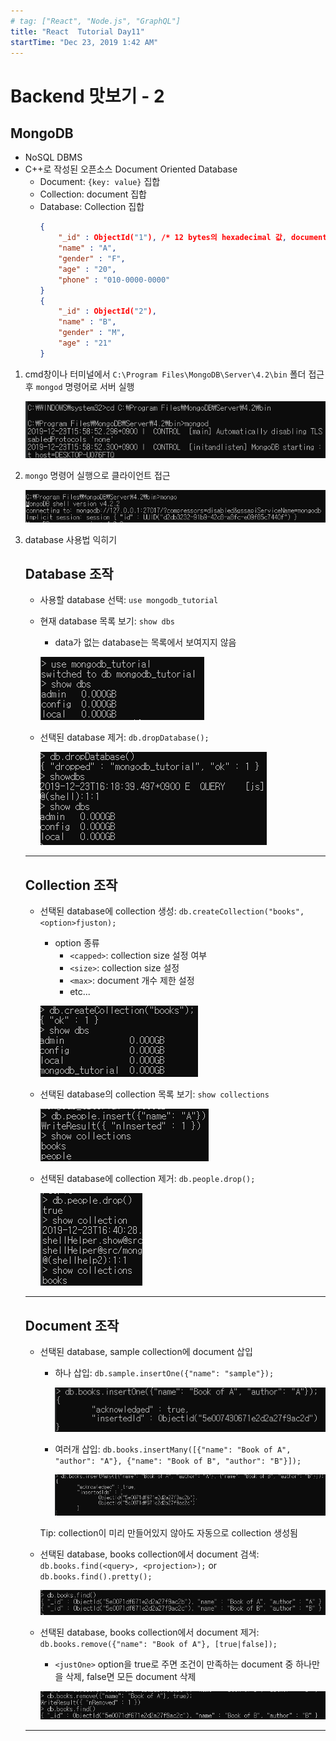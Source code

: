 ```yaml
---
# tag: ["React", "Node.js", "GraphQL"]
title: "React  Tutorial Day11"
startTime: "Dec 23, 2019 1:42 AM"
---
```


# Backend 맛보기 - 2

## MongoDB

- NoSQL DBMS
- C++로 작성된 오픈소스 Document Oriented Database
    - Document: `{key: value}` 집합
    - Collection: document 집합
    - Database: Collection 집합
        ```json
        {
        	"_id" : ObjectId("1"), /* 12 bytes의 hexadecimal 값, document의 unique함 제공 */
        	"name" : "A",
        	"gender" : "F",
        	"age" : "20",
        	"phone" : "010-0000-0000"
        }
        {
        	"_id" : ObjectId("2"),
        	"name" : "B",
        	"gender" : "M",
        	"age" : "21"
        }
        ```

1. cmd창이나 터미널에서 `C:\Program Files\MongoDB\Server\4.2\bin` 폴더 접근 후 `mongod` 명령어로 서버 실행

    ![Day11/Untitled.png](Day11/Untitled.png)

2. `mongo` 명령어 실행으로 클라이언트 접근

    ![Day11/Untitled1.png](<./Day11/Untitled1.png>)

3. database 사용법 익히기

    ## Database 조작

    - 사용할 database 선택: `use mongodb_tutorial`
    - 현재 database 목록 보기: `show dbs`
        - data가 없는 database는 목록에서 보여지지 않음

        ![Day11/Untitled2.png](Day11/Untitled2.png)

    - 선택된 database 제거: `db.dropDatabase();`

        ![Day11/Untitled3.png](Day11/Untitled3.png)

    ---

    ## Collection 조작

    - 선택된 database에 collection 생성: `db.createCollection("books", <option>fjuston);`
        - option 종류
            - `<capped>`: collection size 설정 여부
            - `<size>`: collection size 설정
            - `<max>`: document 개수 제한 설정
            - etc...

        ![Day11/Untitled4.png](Day11/Untitled4.png)

    - 선택된 database의 collection 목록 보기: `show collections`

        ![Day11/Untitled5.png](Day11/Untitled5.png)

    - 선택된 database에 collection 제거: `db.people.drop();`

        ![Day11/Untitled6.png](Day11/Untitled6.png)

    ---

    ## Document 조작

    - 선택된 database, sample collection에 document 삽입
        - 하나 삽입: `db.sample.insertOne({"name": "sample"});`

            ![Day11/Untitled7.png](Day11/Untitled7.png)

        - 여러개 삽입: `db.books.insertMany([{"name": "Book of A", "author": "A"}, {"name": "Book of B", "author": "B"}]);`

            ![Day11/Untitled8.png](Day11/Untitled8.png)

        Tip: collection이 미리 만들어있지 않아도 자동으로 collection 생성됨

    - 선택된 database, books collection에서 document 검색: `db.books.find(<query>, <projection>);` or `db.books.find().pretty();`

        ![Day11/Untitled9.png](Day11/Untitled9.png)

    - 선택된 database, books collection에서 document 제거: `db.books.remove({"name": "Book of A"}, [true|false]);`
        - `<justOne>` option을 true로 주면 조건이 만족하는 document 중 하나만을 삭제, false면 모든 document 삭제

        ![Day11/Untitled10.png](Day11/Untitled10.png)

    ---